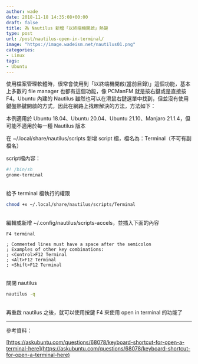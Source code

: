 ```yaml
---
author: wade
date: 2018-11-18 14:35:08+00:00
draft: false
title: 為 Nautilus 新增「以終端機開啟」熱鍵
type: post
url: /post/nautilus-open-in-terminal/
image: "https://image.wadeism.net/nautilus01.png"
categories:
- Linux
tags:
- Ubuntu
---
```


使用檔案管理軟體時，很常會使用到「以終端機開啟(當前目錄)」這個功能，基本上多數的 file manager 也都有這個功能，像 PCManFM 就是按右鍵或是直接按 F4。Ubuntu 內建的 Nautilus 雖然也可以在滑鼠右鍵選單中找到，但並沒有使用鍵盤熱鍵開啟的方式，因此在網路上找瞭解決的方法，方法如下：

<span class="hl-red">本例適用於 Ubuntu 18.04、Ubuntu 20.04、Ubuntu 21.10、Manjaro 21.1.4，但可能不適用於每一種 Nautilus 版本</span>

在 <span class="hl-blue">~/.local/share/nautilus/scripts</span> 新增 script 檔，檔名為：Terminal（不可有副檔名）

script檔內容：

```bash
#! /bin/sh
gnome-terminal
```

\
給予 terminal 檔執行的權限
    
```bash
chmod +x ~/.local/share/nautilus/scripts/Terminal
```

\
編輯或新增 <span class="hl-blue">~/.config/nautilus/scripts-accels</span>，並插入下面的內容
    
```vim
F4 terminal
 
; Commented lines must have a space after the semicolon
; Examples of other key combinations:
; <Control>F12 Terminal
; <Alt>F12 Terminal
; <Shift>F12 Terminal
```

\
關閉 nautilus
    
```bash
nautilus -q
```

\
再重啟 nautilus 之後，就可以使用按鍵 F4 來使用 open in terminal 的功能了


* * *


參考資料：

[https://askubuntu.com/questions/68078/keyboard-shortcut-for-open-a-terminal-here](https://askubuntu.com/questions/68078/keyboard-shortcut-for-open-a-terminal-here)
